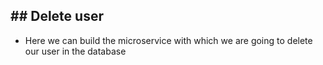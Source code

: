 ## ## Delete user
- Here we can build the microservice with which we are going to delete our user in the database